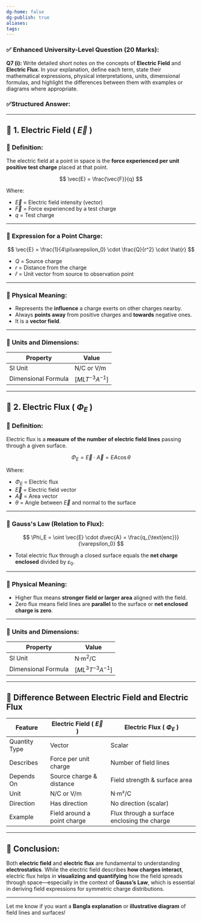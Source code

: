 ```yaml
---
dg-home: false
dg-publish: true
aliases: 
tags:
---
```

### ✅ Enhanced University-Level Question (20 Marks):

**Q7 (i):**
Write detailed short notes on the concepts of **Electric Field** and **Electric Flux**. In your explanation, define each term, state their mathematical expressions, physical interpretations, units, dimensional formulas, and highlight the differences between them with examples or diagrams where appropriate.

### ✅Structured Answer:
---

## 🔷 **1. Electric Field ( $\vec{E}$ )**

### 🔸 **Definition:**

The electric field at a point in space is the **force experienced per unit positive test charge** placed at that point.

$$
\vec{E} = \frac{\vec{F}}{q}
$$

Where:

* $\vec{E}$ = Electric field intensity (vector)
* $\vec{F}$ = Force experienced by a test charge
* $q$ = Test charge

---

### 🔸 **Expression for a Point Charge:**

$$
\vec{E} = \frac{1}{4\pi\varepsilon_0} \cdot \frac{Q}{r^2} \cdot \hat{r}
$$

* $Q$ = Source charge
* $r$ = Distance from the charge
* $\hat{r}$ = Unit vector from source to observation point

---

### 🔸 **Physical Meaning:**

* Represents the **influence** a charge exerts on other charges nearby.
* Always **points away** from positive charges and **towards** negative ones.
* It is a **vector field**.

---

### 🔸 **Units and Dimensions:**

| Property            | Value                        |
| ------------------- | ---------------------------- |
| SI Unit             | $\text{N/C}$ or $\text{V/m}$ |
| Dimensional Formula | $[MLT^{-3}A^{-1}]$           |

---

## 🔷 **2. Electric Flux ( $\Phi_E$ )**

### 🔸 **Definition:**

Electric flux is a **measure of the number of electric field lines** passing through a given surface.

$$
\Phi_E = \vec{E} \cdot \vec{A} = EA\cos\theta
$$

Where:

* $\Phi_E$ = Electric flux
* $\vec{E}$ = Electric field vector
* $\vec{A}$ = Area vector
* $\theta$ = Angle between $\vec{E}$ and normal to the surface

---

### 🔸 **Gauss's Law (Relation to Flux):**

$$
\Phi_E = \oint \vec{E} \cdot d\vec{A} = \frac{q_{\text{enc}}}{\varepsilon_0}
$$

* Total electric flux through a closed surface equals the **net charge enclosed** divided by $\varepsilon_0$.

---

### 🔸 **Physical Meaning:**

* Higher flux means **stronger field or larger area** aligned with the field.
* Zero flux means field lines are **parallel** to the surface or **net enclosed charge is zero**.

---

### 🔸 **Units and Dimensions:**

| Property            | Value                   |
| ------------------- | ----------------------- |
| SI Unit             | $\text{N·m}^2/\text{C}$ |
| Dimensional Formula | $[ML^3T^{-3}A^{-1}]$    |

---

## 🔁 **Difference Between Electric Field and Electric Flux**

| Feature       | **Electric Field ( $\vec{E}$ )** | **Electric Flux ( $\Phi_E$ )**              |
| ------------- | -------------------------------- | ------------------------------------------- |
| Quantity Type | Vector                           | Scalar                                      |
| Describes     | Force per unit charge            | Number of field lines                       |
| Depends On    | Source charge & distance         | Field strength & surface area               |
| Unit          | N/C or V/m                       | N·m²/C                                      |
| Direction     | Has direction                    | No direction (scalar)                       |
| Example       | Field around a point charge      | Flux through a surface enclosing the charge |

---

## 🧠 **Conclusion:**

Both **electric field** and **electric flux** are fundamental to understanding **electrostatics**. While the electric field describes **how charges interact**, electric flux helps in **visualizing and quantifying** how the field spreads through space—especially in the context of **Gauss’s Law**, which is essential in deriving field expressions for symmetric charge distributions.

---

Let me know if you want a **Bangla explanation** or **illustrative diagram** of field lines and surfaces!
